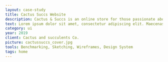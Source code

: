 ```yaml
---
layout: case-study
title: Cactus Succs Website
description: Cactus & Succs is an online store for those passionate about the world of cacti and succulents.
text: Lorem ipsum dolor sit amet, consectetur adipiscing elit. Maecenas in ante fringilla, hendrerit mi ut, tincidunt sem. Quisque feugiat elit eu nulla posuere tristique. Vivamus malesuada magna lorem, ac tempor turpis dignissim eu. Proin commodo neque id lacinia pretium. Sed a porttitor dolor. Class aptent taciti sociosqu ad litora torquent per conubia nostra, per inceptos himenaeos. Etiam eget purus leo. Aliquam mattis velit urna, non blandit dolor porta vitae. Nunc nec sapien id dolor maximus vestibulum nec a nisl. Donec volutpat risus quis lacus dapibus lacinia.
category: ui
year: 2019
client: Cactus and succulents Co.
picture: cactussuccs_cover.jpg
tools: Benchmarking, Sketching, Wireframes, Design System
tags: home
---
```

